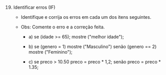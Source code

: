 19. Identificar erros (IF)

    - Identifique e corrija os erros em cada um dos itens seguintes. 

    - Obs: Comente o erro e a correção feita. 
        - a)
                se (idade >= 65); 
                    mostre ("melhor idade");

        - b)
                se (genero = 1) 
                    mostre ("Masculino")
                senão (genero == 2)
                    mostre ("Feminino"); 

        - c)
                se preco > 10.50
                    preco = preco * 1,2;
                senão
                    preco = preco * 1.35;
